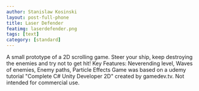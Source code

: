 ```yaml
---
author: Stanislaw Kosinski
layout: post-full-phone
title: Laser Defender
featimg: laserdefender.png
tags: [text]
category: [standard]
---
```


A small prototype of a 2D scrolling game. Steer your ship, keep destroying the enemies and try not to get hit! 
Key Features: Neverending level, Waves of enemies, Enemy paths, Particle Effects
Game was based on a udemy tutorial "Complete C# Unity Developer 2D" created by gamedev.tv.
Not intended for commercial use.